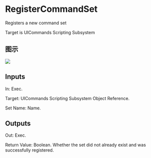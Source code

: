 # RegisterCommandSet

Registers a new command set

Target is UICommands Scripting Subsystem

## 图示

![]($-20221218-18483871.png)

## Inputs

In: Exec.

Target: UICommands Scripting Subsystem Object Reference.

Set Name: Name.  

## Outputs

Out: Exec.

Return Value: Boolean. Whether the set did not already exist and was successfully registered.

